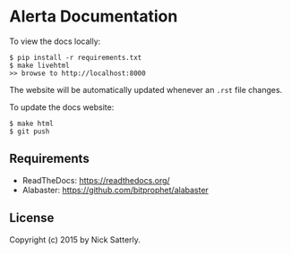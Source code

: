 Alerta Documentation
====================

To view the docs locally:

    $ pip install -r requirements.txt
    $ make livehtml
    >> browse to http://localhost:8000

The website will be automatically updated whenever an `.rst` file changes.

To update the docs website:

    $ make html
    $ git push


Requirements
------------

  * ReadTheDocs: https://readthedocs.org/
  * Alabaster: https://github.com/bitprophet/alabaster

License
-------

Copyright (c) 2015 by Nick Satterly.
